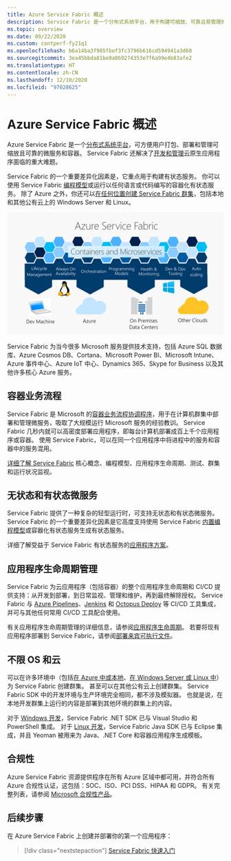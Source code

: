 ```yaml
---
title: Azure Service Fabric 概述
description: Service Fabric 是一个分布式系统平台，用于构建可缩放、可靠且易管理的微服务。
ms.topic: overview
ms.date: 09/22/2020
ms.custom: contperf-fy21q1
ms.openlocfilehash: b6a14ba3f905fbef3fc3796b616cd594941a3d60
ms.sourcegitcommit: 3ea45bbda81be0a869274353e7f6a99e4b83afe2
ms.translationtype: HT
ms.contentlocale: zh-CN
ms.lasthandoff: 12/10/2020
ms.locfileid: "97028625"
---
```

# <a name="overview-of-azure-service-fabric"></a>Azure Service Fabric 概述

Azure Service Fabric 是一个[分布式系统平台](#container-orchestration)，可方便用户打包、部署和管理可缩放且可靠的微服务和容器。 Service Fabric 还解决了[开发和管理](#application-lifecycle-management)云原生应用程序面临的重大难题。

Service Fabric 的一个重要差异化因素是，它重点用于构建有状态服务。 你可以使用 Service Fabric [编程模型](#stateless-and-stateful-microservices)或运行以任何语言或代码编写的容器化有状态服务。 除了 Azure 之外，你还可以[在任何位置创建 Service Fabric 群集](#any-os-any-cloud)，包括本地和其他公有云上的 Windows Server 和 Linux。

![Service Fabric 平台提供了生命周期管理、可用性、业务流程、编程模型、运行状况和监视、开发和操作工具，以及在 Azure、本地、其他云和你的开发计算机上进行自动缩放的功能][Image1]

Service Fabric 为当今很多 Microsoft 服务提供技术支持，包括 Azure SQL 数据库、Azure Cosmos DB、Cortana、Microsoft Power BI、Microsoft Intune、Azure 事件中心、Azure IoT 中心、Dynamics 365、Skype for Business 以及其他许多核心 Azure 服务。

## <a name="container-orchestration"></a>容器业务流程

Service Fabric 是 Microsoft 的[容器业务流程协调程序](service-fabric-cluster-resource-manager-introduction.md)，用于在计算机群集中部署和管理微服务，吸取了大规模运行 Microsoft 服务的经验教训。 Service Fabric 几秒内就可以高密度部署应用程序，即每台计算机部署成百上千个应用程序或容器。 使用 Service Fabric，可以在同一个应用程序中将进程中的服务和容器中的服务混用。

[详细了解 Service Fabric](service-fabric-content-roadmap.md) 核心概念、编程模型、应用程序生命周期、测试、群集和运行状况监视。

## <a name="stateless-and-stateful-microservices"></a>无状态和有状态微服务

Service Fabric 提供了一种复杂的轻型运行时，可支持无状态和有状态微服务。 Service Fabric 的一个重要差异化因素是它高度支持使用 Service Fabric [内置编程模型](service-fabric-choose-framework.md)或容器化有状态服务生成有状态服务。

详细了解受益于 Service Fabric 有状态服务的[应用程序方案](service-fabric-application-scenarios.md)。

## <a name="application-lifecycle-management"></a>应用程序生命周期管理

Service Fabric 为云应用程序（包括容器）的整个应用程序生命周期和 CI/CD 提供支持：从开发到部署，到日常监视、管理和维护，再到最终解除授权。 Service Fabric 与 [Azure Pipelines](https://www.visualstudio.com/team-services/)、[Jenkins](https://jenkins.io/index.html) 和 [Octopus Deploy](https://octopus.com/) 等 CI/CD 工具集成，并可与其他任何常用 CI/CD 工具配合使用。

有关应用程序生命周期管理的详细信息，请参阅[应用程序生命周期](service-fabric-application-lifecycle.md)。 若要将现有应用程序部署到 Service Fabric，请参阅[部署来宾可执行文件](service-fabric-deploy-existing-app.md)。

## <a name="any-os-any-cloud"></a>不限 OS 和云

可以在许多环境中（包括[在 Azure 中或本地](service-fabric-deploy-anywhere.md)、[在 Windows Server 或 Linux 中](service-fabric-linux-windows-differences.md)）为 Service Fabric 创建群集。 甚至可以在其他公有云上创建群集。 Service Fabric SDK 中的开发环境与生产环境完全相同，都不涉及模拟器。 也就是说，在本地开发群集上运行的内容是部署到其他环境的群集上的内容。

对于 [Windows 开发](service-fabric-get-started.md)，Service Fabric .NET SDK 已与 Visual Studio 和 PowerShell 集成。 对于 [Linux 开发](service-fabric-get-started-linux.md)，Service Fabric Java SDK 已与 Eclipse 集成，并且 Yeoman 被用来为 Java、.NET Core 和容器应用程序生成模板。

## <a name="compliance"></a>合规性

Azure Service Fabric 资源提供程序在所有 Azure 区域中都可用，并符合所有 Azure 合规性认证，这包括：SOC、ISO、PCI DSS、HIPAA 和 GDPR。 有关完整列表，请参阅 [Microsoft 合规性产品](https://www.microsoft.com/trustcenter/compliance/complianceofferings)。

## <a name="next-steps"></a>后续步骤

在 Azure Service Fabric 上创建并部署你的第一个应用程序：

> [!div class="nextstepaction"]
> [Service Fabric 快速入门][sf-quickstart]

[Image1]: media/service-fabric-overview/Service-Fabric-Overview.png
[sf-quickstart]: ./service-fabric-quickstart-dotnet.md
